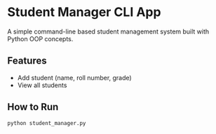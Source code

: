 # Student Manager CLI App

A simple command-line based student management system built with Python OOP concepts.

## Features
- Add student (name, roll number, grade)
- View all students

## How to Run
```bash
python student_manager.py
